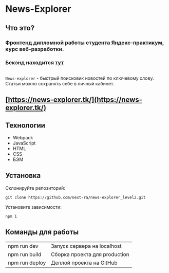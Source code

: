 # News-Explorer

## Что это?
### Фронтенд дипломной работы студента Яндекс-практикум, курс веб-разработки.
### Бекэнд находится [тут](https://github.com/next-ra/news-explorer-api)

##

`News-explorer` - быстрый поисковик новостей по ключевому слову.
Cтатьи можно сохранять себе в личный кабинет.

## [https://news-explorer.tk/](https://news-explorer.tk/)

## Технологии

- Webpack
- JavaScript
- HTML
- CSS
- БЭМ

## Установка

Склонируйте репозиторий:

```
git clone https://github.com/next-ra/news-explorer_level2.git
```

Установите зависимости:

```
npm i
```

## Команды для работы

|                |                               |
| :------------- | :---------------------------- |
| npm run dev    | Запуск сервера на localhost   |
| npm run build  | Сборка проекта для production |
| npm run deploy | Деплой проекта на GitHub      |
